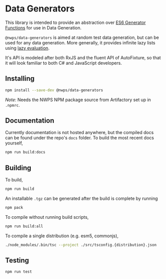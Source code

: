 # Data Generators

This library is intended to provide an abstraction over [ES6 Generator Functions](https://developer.mozilla.org/en-US/docs/Web/JavaScript/Reference/Statements/function*) for use in Data Generation.

`@nwps/data-generators` is aimed at random test data generation, but can be used for any data generation. More generally, it provides infinite lazy lists using [lazy evaluation](https://en.wikipedia.org/wiki/Lazy_evaluation).

It's API is modeled after both RxJS and the fluent API of AutoFixture, so that it will look familiar to both C# and JavaScript developers.

## Installing

```bash
npm install --save-dev @nwps/data-generators
```

_Note_: Needs the NWPS NPM package source from Artifactory set up in `.npmrc`.

## Documentation

Currently documentation is not hosted anywhere, but the compiled docs can be found under the repo's `docs` folder. To build the most recent docs yourself,

```bash
npm run build:docs
```

## Building

To build,

```bash
npm run build
```

An installable `.tgz` can be generated after the build is complete by running

```bash
npm pack
```

To compile without running build scripts,

```bash
npm run build:all
```

To compile a single distribution (e.g. esm5, commonjs),

```bash
./node_modules/.bin/tsc --project ./src/tsconfig.{distribution}.json
```

## Testing

```bash
npm run test
```
